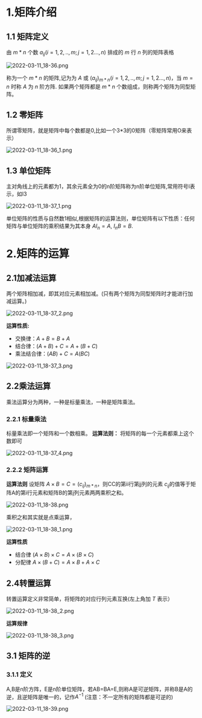 # 1.矩阵介绍
## 1.1 矩阵定义

由 $m*n$ 个数 $a_{ij}(i=1,2,..,m;j=1,2...,n)$ 排成的 $m$ 行 $n$ 列的矩阵表格

![2022-03-11_18-36.png](https://s2.loli.net/2022/03/11/Z6bnD18dMwsxVjS.png)

称为一个 $m*n$ 的矩阵,记为为 $A$ 或 $(a_{ij})_{m*n}(i=1,2,..,m;j=1,2...,n)$，当 $m=n$ 时称 $A$ 为 $n$ 阶方阵.
如果两个矩阵都是 $m*n$ 个数组成，则称两个矩阵为同型矩阵。

## 1.2 零矩阵
所谓零矩阵，就是矩阵中每个数都是0,比如一个3*3的0矩阵（零矩阵常用O来表示）

![2022-03-11_18-36_1.png](https://s2.loli.net/2022/03/11/yu9j6poeBTEZgbc.png)

## 1.3 单位矩阵

主对角线上的元素都为1，其余元素全为0的n阶矩阵称为n阶单位矩阵,常用符号I表示，如I3

![2022-03-11_18-37_1.png](https://s2.loli.net/2022/03/11/icpVLFDYsJKEaSw.png)

单位矩阵的性质与自然数1相似,根据矩阵的运算法则，单位矩阵有以下性质：任何矩阵与单位矩阵的乘积结果为其本身 $AI_n=A$, $I_nB=B$.

# 2.矩阵的运算
## 2.1加减法运算
两个矩阵相加减，即其对应元素相加减。(只有两个矩阵为同型矩阵时才能进行加减运算。)

![2022-03-11_18-37_2.png](https://s2.loli.net/2022/03/11/XYGFdaDs5Ih6Pyo.png)

**运算性质:**
+ 交换律：$A+B=B+A$
+ 结合律：$(A+B)+C=A+(B+C)$
+ 乘法结合律：$(AB)+C=A(BC)$

![2022-03-11_18-37_3.png](https://s2.loli.net/2022/03/11/GQ3YjZ1xbtnRVAH.png)

## 2.2乘法运算
乘法运算分为两种，一种是标量乘法，一种是矩阵乘法。

### 2.2.1 标量乘法
标量乘法即一个矩阵和一个数相乘。
**运算法则：**
将矩阵的每一个元素都乘上这个数即可

![2022-03-11_18-37_4.png](https://s2.loli.net/2022/03/11/mKiNcQUIs7RX5VG.png)

### 2.2.2 矩阵运算
**运算法则**
设矩阵 $A×B = C = (c_{ij})_{m*n}$，则CC的第ii行第jj列的元素 $c_{ij}$​的值等于矩阵A的第i行元素和矩阵B的第j列元素两两乘积之和。

![2022-03-11_18-38.png](https://s2.loli.net/2022/03/11/HvX1jimuDT9FWPf.png)

乘积之和其实就是点乘运算，

![2022-03-11_18-38_1.png](https://s2.loli.net/2022/03/11/t8RjyziJbTo23G9.png)

**运算性质**

+ 结合律 $(A\times B)\times C = A \times(B\times C)$
+ 分配律 $A×(B+C)=A×B+A×C$

## 2.4转置运算
转置运算定义非常简单，将矩阵的对应行列元素互换(左上角加 $T$ 表示）

![2022-03-11_18-38_2.png](https://s2.loli.net/2022/03/11/yATxQ4lsfzo3kOp.png)

**运算规律**

![2022-03-11_18-38_3.png](https://s2.loli.net/2022/03/11/DfYdMrLEJ8z5OcS.png)

## 3.1 矩阵的逆

### 3.1.1 定义
A,B是n阶方阵，E是n阶单位矩阵，若AB=BA=E,则称A是可逆矩阵，并称B是A的逆，且逆矩阵是唯一的，记作$A^{-1}$ (注意：不一定所有的矩阵都是可逆的)

![2022-03-11_18-39.png](https://s2.loli.net/2022/03/11/2cnKY6qeQWjso4B.png)
